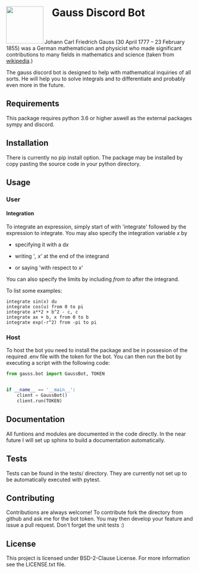 # <img align="left" width="100" src="https://upload.wikimedia.org/wikipedia/commons/9/9b/Carl_Friedrich_Gauss.jpg"> 
# &nbsp;&nbsp;&nbsp;Gauss Discord Bot
<br/>
<br/>
Johann Carl Friedrich Gauss  (30 April 1777 – 23 February 1855)
was a German mathematician and physicist who made significant
contributions to many fields in mathematics and science 
(taken from <a href="https://en.wikipedia.org/wiki/Carl_Friedrich_Gauss">wikipedia</a>.)

The gauss discord bot is designed to help with mathematical
inquiries of all sorts. He will help you to solve integrals and 
to differentiate and probably even more in the future.

## Requirements

This package requires python 3.6 or higher aswell as the external packages 
sympy and discord.

## Installation

There is currently no pip install option. The package may be installed by
copy pasting the source code in your python directory.

## Usage

### User

#### Integration
To integrate an expression, simply start of with 'integrate' followed by 
the expression to integrate. You may also specify the integration
variable *x* by 

- specifying it with a d*x*

- writing '*, x*' at the end of the integrand

- or saying 'with respect to *x*'

You can also specify the limits by including *from* *to* after the integrand.

To list some examples:
```
integrate sin(x) du
integrate cos(u) from 0 to pi
integrate a**2 + b^2 - c, c
integrate ax + b, x from 0 to b
integrate exp(-r^2) from -pi to pi
```
### Host

To host the bot you need to install the package and be in possesion of the
required .env file with the token for the bot. You can then run the bot by
executing a script with the following code:
```python
from gauss.bot import GaussBot, TOKEN


if __name__ == '__main__':
    client = GaussBot()
    client.run(TOKEN)
```

## Documentation

All funtions and modules are documented in the code directly. In the
near future I will set up sphinx to build a documentation automatically.

## Tests

Tests can be found in the tests/ directory. They are currently not set up
to be automatically executed with pytest.

## Contributing

Contributions are always welcome! To contribute fork the directory from
github and ask me for the bot token. You may then develop your feature
and issue a pull request. Don't forget the unit tests :)

## License

This project is licensed under BSD-2-Clause License. For more information
see the LICENSE.txt file.


